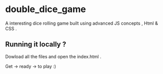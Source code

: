 # double_dice_game
A interesting dice rolling game built using advanced JS concepts , Html &amp; CSS .

Running it locally ?
-------------------------

Dowload all the files and open the index.html . 

Get -> ready -> to play :)




